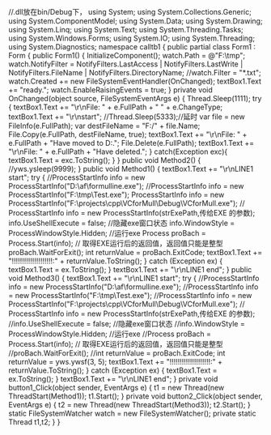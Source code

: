 //.dll放在bin/Debug下，
using System;
using System.Collections.Generic;
using System.ComponentModel;
using System.Data;
using System.Drawing;
using System.Linq;
using System.Text;
using System.Threading.Tasks;
using System.Windows.Forms;
using System.IO;
using System.Threading;
using System.Diagnostics;
namespace calltb1
{
    public partial class Form1 : Form
    {
        public Form1()
        {
            InitializeComponent();
            watch.Path = @"F:\tmp";
            watch.NotifyFilter = NotifyFilters.LastAccess | NotifyFilters.LastWrite | NotifyFilters.FileName | NotifyFilters.DirectoryName;
            //watch.Filter = "*.txt";
            watch.Created += new FileSystemEventHandler(OnChanged);
            textBox1.Text += "ready.";
            watch.EnableRaisingEvents = true;
        }
        private void OnChanged(object source, FileSystemEventArgs e)
        {
            Thread.Sleep(1111);
            try
            {
                textBox1.Text += "\r\nFile: " + e.FullPath + " " + e.ChangeType;
                textBox1.Text += "\r\nstart";
                //Thread.Sleep(5333);//延时
                var file = new FileInfo(e.FullPath);
                var destFileName = "F:/" + file.Name;
                File.Copy(e.FullPath, destFileName, true);
                textBox1.Text += "\r\nFile: " + e.FullPath + "Have moved to D:.";
                File.Delete(e.FullPath);
                textBox1.Text += "\r\nFile: " + e.FullPath + "Have deleted.";
            }
            catch(Exception exc){
                textBox1.Text = exc.ToString();
            }
        }
        public void Method2()
        {
            //yws.ysleep(9999);
        }
        public void Method1()
        {
            textBox1.Text += "\r\nLINE1 start"; try
            {
                //ProcessStartInfo info = new ProcessStartInfo("D:\\af\\formulline.exe");
                //ProcessStartInfo info = new ProcessStartInfo("F:\\tmp\\Test.exe");
                ProcessStartInfo info = new ProcessStartInfo("F:\\projects\\cpp\\VCforMull\\Debug\\VCforMull.exe");
                // ProcessStartInfo info = new ProcessStartInfo(strExePath,传给EXE 的参数);
                info.UseShellExecute = false;
                //隐藏exe窗口状态
                info.WindowStyle = ProcessWindowStyle.Hidden;
                //运行exe
                Process proBach = Process.Start(info);
                // 取得EXE运行后的返回值，返回值只能是整型
                proBach.WaitForExit();
                int returnValue = proBach.ExitCode;
                textBox1.Text += "!!!!!!!!!!!!!!!!!!!!:" + returnValue.ToString();
            }
            catch (Exception ex)
            {
                textBox1.Text = ex.ToString();
            }
            textBox1.Text += "\r\nLINE1 end";
        }
        public void Method3()
        {
            textBox1.Text += "\r\nLINE1 start"; try
            {
                //ProcessStartInfo info = new ProcessStartInfo("D:\\af\\formulline.exe");
                //ProcessStartInfo info = new ProcessStartInfo("F:\\tmp\\Test.exe");
                //ProcessStartInfo info = new ProcessStartInfo("F:\\projects\\cpp\\VCforMull\\Debug\\VCforMull.exe");
                // ProcessStartInfo info = new ProcessStartInfo(strExePath,传给EXE 的参数);
                //info.UseShellExecute = false;
                //隐藏exe窗口状态
                //info.WindowStyle = ProcessWindowStyle.Hidden;
                //运行exe
                //Process proBach = Process.Start(info);
                // 取得EXE运行后的返回值，返回值只能是整型
                //proBach.WaitForExit();
                //int returnValue = proBach.ExitCode;
                int returnValue = yws.ywsf(3, 5);
                textBox1.Text += "!!!!!!!!!!!!!!!!!!!!:" + returnValue.ToString();
            }
            catch (Exception ex)
            {
                textBox1.Text = ex.ToString();
            }
            textBox1.Text += "\r\nLINE1 end";
        }
        private void button1_Click(object sender, EventArgs e)
        {
            t1 = new Thread(new ThreadStart(Method1));
            t1.Start();
        }
        private void button2_Click(object sender, EventArgs e)
        {
            t2 = new Thread(new ThreadStart(Method3));
            t2.Start();
        }
        static FileSystemWatcher watch = new FileSystemWatcher();
        private static Thread t1,t2;
    }
}

